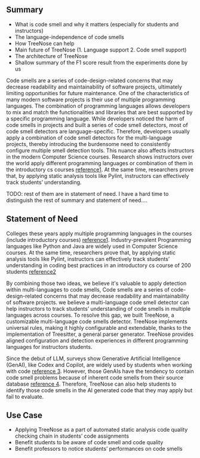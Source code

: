## Summary
- What is code smell and why it matters (especially for students and instructors)
- The language-independence of code smells
- How TreeNose can help
- Main future of TreeNose (1. Language support 2. Code smell support)
- The architecture of TreeNose
- Shallow summary of the F1 score result from the experiments done by us

Code smells are a series of code-design-related concerns
that may decrease readability and maintainability of software projects, ultimately limiting opportunities for future maintenance. One of the characteristics of many modern software projects is their use of multiple programming languages. The
combination of programming languages allows developers to
mix and match the functionalities and libraries that are best
supported by a specific programming language. While developers noticed the harm of code smells in projects and built a series of code smell detectors, most of code smell detectors are language-specific. Therefore, developers usually apply a combination of code smell detectors for the multi-language projects, thereby introducing the burdensome
need to consistently configure multiple smell detection tools. This nuance also affects instructors in the modern Computer Science courses. Research shows instructors over the world apply different programming languages or combination of them in the introductory cs courses [reference1](https://dl.acm.org/doi/pdf/10.1145/3626252.3630761). At the same time, researchers prove that, by applying static analysis tools like Pylint, instructors can effectively track students’ understanding.

TODO: rest of them are in statement of need. I have a hard time to distinguish the rest of summary and statement of need....

## Statement of Need
Colleges these years apply multiple programming languages in the courses (include introductory courses) [reference1](https://dl.acm.org/doi/pdf/10.1145/3626252.3630761). Industry-prevalent Programming languages like Python and Java are widely used in Computer Science courses. At the same time, researchers prove that, by applying static analysis tools like Pylint, instructors can effectively track students’ understanding in coding best practices in an introductory cs course of 200 students [reference2](https://dl.acm.org/doi/pdf/10.1145/3412453.3423195)

By combining those two ideas, we believe it's valuable to apply detection within multi-languages to code smells, Code smells are a series of code-design-related concerns that may decrease readability and maintainability of software projects.
we believe a multi-language code smell detector can help instructors to track students’ understanding of code smells in multiple languages across courses. To resolve this gap, we built TreeNose, a customizable multi-language code smells detector. TreeNose implements universal rules, making it highly configurable and extendable, thanks to the implementation of Treesitter, a general parser generator. TreeNose provides aligned configuration and detection experiences in different programming languages for instructors students.

Since the debut of LLM, surveys show Generative Artificial Intelligence (GenAI), like Codex and Copilot, are widely used by students when working with code [reference 3](https://dl.acm.org/doi/pdf/10.1145/3623762.3633499). However, those GenAIs have the tendency to contain code smell problems because of inherent code smells from their source database [reference 4](https://s2e-lab.github.io/preprints/scam22-preprint.pdf). Therefore, TreeNose can also help students to identify those code smells in the AI generated code that they may apply but fail to evaluate.


## Use Case
- Applying TreeNose as a part of automated static analysis code quality checking chain in students’ code assignments
- Benefit students to be aware of code smell and code quality
- Benefit professors to notice students’ performances on code smells
